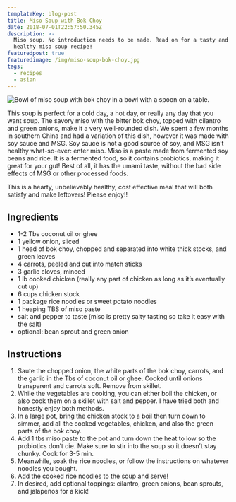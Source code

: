 ```yaml
---
templateKey: blog-post
title: Miso Soup with Bok Choy
date: 2018-07-01T22:57:50.345Z
description: >-
  Miso soup. No introduction needs to be made. Read on for a tasty and extremely
  healthy miso soup recipe!
featuredpost: true
featuredimage: /img/miso-soup-bok-choy.jpg
tags:
  - recipes
  - asian
---
```

![Bowl of miso soup with bok choy in a bowl with a spoon on a table.](/img/miso-soup-bok-choy.jpg "Real miso soup can be super tasty and super good for you.")

This soup is perfect for a cold day, a hot day, or really any day that you want soup.  The savory miso with the bitter bok choy, topped with cilantro and green onions, make it a very well-rounded dish.  We spent a few months in southern China and had a variation of this dish, however it was made with soy sauce and MSG.  Soy sauce is not a good source of soy, and MSG isn’t healthy what-so-ever: enter miso.  Miso is a paste made from fermented soy beans and rice.  It is a fermented food, so it contains probiotics, making it great for your gut!  Best of all, it has the umami taste, without the bad side effects of MSG or other processed foods.

This is a hearty, unbelievably healthy, cost effective meal that will both satisfy and make leftovers! Please enjoy!!

## Ingredients

* 1-2 Tbs coconut oil or ghee
* 1 yellow onion, sliced
* 1 head of bok choy, chopped and separated into white thick stocks, and green leaves
* 4 carrots, peeled and cut into match sticks
* 3 garlic cloves, minced
* 1 lb cooked chicken (really any part of chicken as long as it’s eventually cut up)
* 6 cups chicken stock
* 1 package rice noodles or sweet potato noodles
* 1 heaping TBS of miso paste
* salt and pepper to taste (miso is pretty salty tasting so take it easy with the salt)
* optional: bean sprout and green onion

## Instructions

1. Saute the chopped onion, the white parts of the bok choy, carrots, and the garlic in the Tbs of coconut oil or ghee.  Cooked until onions transparent and carrots soft. Remove from skillet.
2. While the vegetables are cooking, you can either boil the chicken, or also cook them on a skillet with salt and pepper.  I have tried both and honestly enjoy both methods.
3. In a large pot, bring the chicken stock to a boil then turn down to simmer, add all the cooked vegetables, chicken, and also the green parts of the bok choy.
4. Add 1 tbs miso paste to the pot and turn down the heat to low so the probiotics don’t die. Make sure to stir into the soup so it doesn’t stay chunky.  Cook for 3-5 min.
5. Meanwhile, soak the rice noodles, or follow the instructions on whatever noodles you bought.
6. Add the cooked rice noodles to the soup and serve!
7. In desired, add optional toppings: cilantro, green onions, bean sprouts, and jalapeños for a kick!
